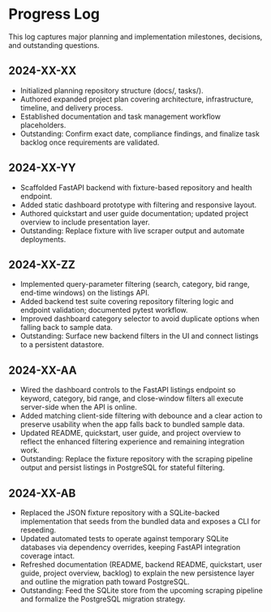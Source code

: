 # Progress Log

This log captures major planning and implementation milestones, decisions, and outstanding questions.

## 2024-XX-XX
- Initialized planning repository structure (docs/, tasks/).
- Authored expanded project plan covering architecture, infrastructure, timeline, and delivery process.
- Established documentation and task management workflow placeholders.
- Outstanding: Confirm exact date, compliance findings, and finalize task backlog once requirements are validated.

## 2024-XX-YY
- Scaffolded FastAPI backend with fixture-based repository and health endpoint.
- Added static dashboard prototype with filtering and responsive layout.
- Authored quickstart and user guide documentation; updated project overview to include presentation layer.
- Outstanding: Replace fixture with live scraper output and automate deployments.

## 2024-XX-ZZ
- Implemented query-parameter filtering (search, category, bid range, end-time windows) on the listings API.
- Added backend test suite covering repository filtering logic and endpoint validation; documented pytest workflow.
- Improved dashboard category selector to avoid duplicate options when falling back to sample data.
- Outstanding: Surface new backend filters in the UI and connect listings to a persistent datastore.

## 2024-XX-AA
- Wired the dashboard controls to the FastAPI listings endpoint so keyword, category, bid range, and close-window filters all execute server-side when the API is online.
- Added matching client-side filtering with debounce and a clear action to preserve usability when the app falls back to bundled sample data.
- Updated README, quickstart, user guide, and project overview to reflect the enhanced filtering experience and remaining integration work.
- Outstanding: Replace the fixture repository with the scraping pipeline output and persist listings in PostgreSQL for stateful filtering.

## 2024-XX-AB
- Replaced the JSON fixture repository with a SQLite-backed implementation that seeds from the bundled data and exposes a CLI for reseeding.
- Updated automated tests to operate against temporary SQLite databases via dependency overrides, keeping FastAPI integration coverage intact.
- Refreshed documentation (README, backend README, quickstart, user guide, project overview, backlog) to explain the new persistence layer and outline the migration path toward PostgreSQL.
- Outstanding: Feed the SQLite store from the upcoming scraping pipeline and formalize the PostgreSQL migration strategy.

